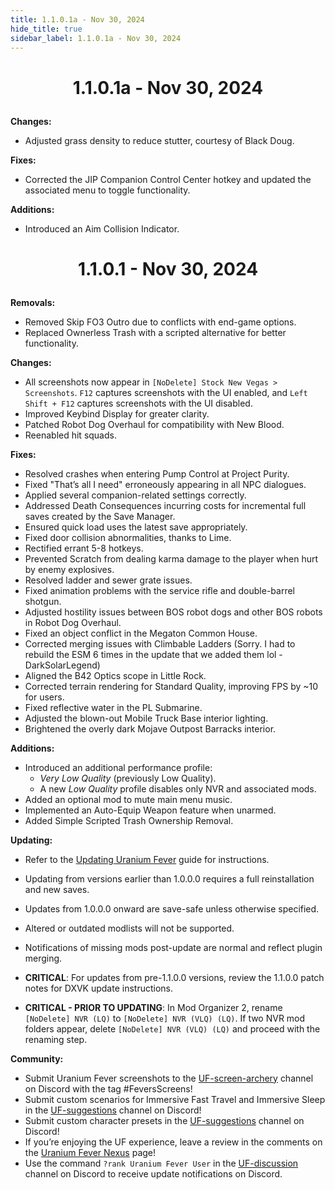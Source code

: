```yaml
---
title: 1.1.0.1a - Nov 30, 2024
hide_title: true
sidebar_label: 1.1.0.1a - Nov 30, 2024
---
```


# <p align="center"> 1.1.0.1a - Nov 30, 2024 </p>

**Changes:**
- Adjusted grass density to reduce stutter, courtesy of Black Doug.

**Fixes:**
- Corrected the JIP Companion Control Center hotkey and updated the associated menu to toggle functionality.

**Additions:**
- Introduced an Aim Collision Indicator.

# <p align="center"> 1.1.0.1 - Nov 30, 2024 </p>

**Removals:**
- Removed Skip FO3 Outro due to conflicts with end-game options.
- Replaced Ownerless Trash with a scripted alternative for better functionality.

**Changes:**
- All screenshots now appear in `[NoDelete] Stock New Vegas > Screenshots`. `F12` captures screenshots with the UI enabled, and `Left Shift + F12` captures screenshots with the UI disabled.
- Improved Keybind Display for greater clarity.
- Patched Robot Dog Overhaul for compatibility with New Blood.
- Reenabled hit squads.

**Fixes:**
- Resolved crashes when entering Pump Control at Project Purity.
- Fixed "That’s all I need" erroneously appearing in all NPC dialogues.
- Applied several companion-related settings correctly.
- Addressed Death Consequences incurring costs for incremental full saves created by the Save Manager.
- Ensured quick load uses the latest save appropriately.
- Fixed door collision abnormalities, thanks to Lime.
- Rectified errant 5-8 hotkeys.
- Prevented Scratch from dealing karma damage to the player when hurt by enemy explosives.
- Resolved ladder and sewer grate issues.
- Fixed animation problems with the service rifle and double-barrel shotgun.
- Adjusted hostility issues between BOS robot dogs and other BOS robots in Robot Dog Overhaul.
- Fixed an object conflict in the Megaton Common House.
- Corrected merging issues with Climbable Ladders (Sorry. I had to rebuild the ESM 6 times in the update that we added them lol - DarkSolarLegend)
- Aligned the B42 Optics scope in Little Rock.
- Corrected terrain rendering for Standard Quality, improving FPS by ~10 for users.
- Fixed reflective water in the PL Submarine.
- Adjusted the blown-out Mobile Truck Base interior lighting.
- Brightened the overly dark Mojave Outpost Barracks interior.

**Additions:**
- Introduced an additional performance profile:
  - *Very Low Quality* (previously Low Quality).
  - A new *Low Quality* profile disables only NVR and associated mods.
- Added an optional mod to mute main menu music.
- Implemented an Auto-Equip Weapon feature when unarmed.
- Added Simple Scripted Trash Ownership Removal.

**Updating:**
- Refer to the [Updating Uranium Fever](https://uraniumfever.net/docs/updating/) guide for instructions.
- Updating from versions earlier than 1.0.0.0 requires a full reinstallation and new saves.
- Updates from 1.0.0.0 onward are save-safe unless otherwise specified.
- Altered or outdated modlists will not be supported.
- Notifications of missing mods post-update are normal and reflect plugin merging.

- **CRITICAL**: For updates from pre-1.1.0.0 versions, review the 1.1.0.0 patch notes for DXVK update instructions.
- **CRITICAL - PRIOR TO UPDATING**: In Mod Organizer 2, rename `[NoDelete] NVR (LQ)` to `[NoDelete] NVR (VLQ) (LQ)`. If two NVR mod folders appear, delete `[NoDelete] NVR (VLQ) (LQ)` and proceed with the renaming step.

**Community:**
- Submit Uranium Fever screenshots to the [UF-screen-archery](https://discord.gg/nffAeX827c) channel on Discord with the tag #FeversScreens!
- Submit custom scenarios for Immersive Fast Travel and Immersive Sleep in the [UF-suggestions](https://discord.gg/am65U8RynK) channel on Discord!
- Submit custom character presets in the [UF-suggestions](https://discord.gg/am65U8RynK) channel on Discord!
- If you’re enjoying the UF experience, leave a review in the comments on the [Uranium Fever Nexus](https://www.nexusmods.com/newvegas/mods/89815?tab=posts&BH=3) page!
- Use the command `?rank Uranium Fever User` in the [UF-discussion](https://discord.gg/mQZVW85H77) channel on Discord to receive update notifications on Discord.
